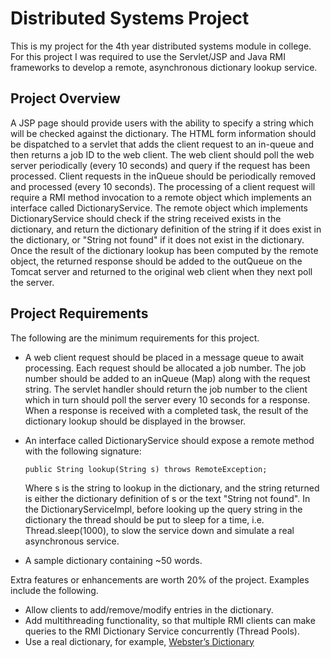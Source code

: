 # Distributed Systems Project
This is my project for the 4th year distributed systems module in college. For this project I was required to use the Servlet/JSP and Java RMI frameworks to develop a remote, asynchronous dictionary lookup service.

## Project Overview
A JSP page should provide users with the ability to specify a string which will be checked against the dictionary. The HTML form information should be dispatched to a servlet that adds the client request to an in-queue and then returns a job ID to the web client. The web client should poll the web server periodically (every 10 seconds) and query if the request has been processed. Client requests in the inQueue should be periodically removed and processed (every 10 seconds). The processing of a client request will require a RMI method invocation to a remote object which implements an interface called DictionaryService. The remote object which implements DictionaryService should check if the string received exists in the dictionary, and return the dictionary definition of the string if it does exist in the dictionary, or "String not found" if it does not exist in the dictionary. Once the result of the dictionary lookup has been computed by the remote object, the returned response should be added to the outQueue on the Tomcat server and returned to the original web client when they next poll the server.

## Project Requirements
The following are the minimum requirements for this project.
+ A web client request should be placed in a message queue to await processing. Each request should be allocated a job number. The job number should be added to an inQueue (Map) along with the request string. The servlet handler should return the job number to the client which in turn should poll the server every 10 seconds for a response. When a response is received with a completed task, the result of the dictionary lookup should be displayed in the browser.
+ An interface called DictionaryService should expose a remote method with the following signature:

	```
	public String lookup(String s) throws RemoteException;
	```

	Where s is the string to lookup in the dictionary, and the string returned is either the dictionary definition of s or the text "String not found". In the DictionaryServiceImpl, before looking up the query string in the dictionary the thread should be put to sleep for a time, i.e. Thread.sleep(1000), to slow the service down and simulate a real asynchronous service.
+ A sample dictionary containing ~50 words.

Extra features or enhancements are worth 20% of the project. Examples include the following.
+ Allow clients to add/remove/modify entries in the dictionary.
+ Add multithreading functionality, so that multiple RMI clients can make queries to the RMI Dictionary Service concurrently (Thread Pools).
+ Use a real dictionary, for example, [Webster’s Dictionary](http://www.gutenberg.org/ebooks/29765)
